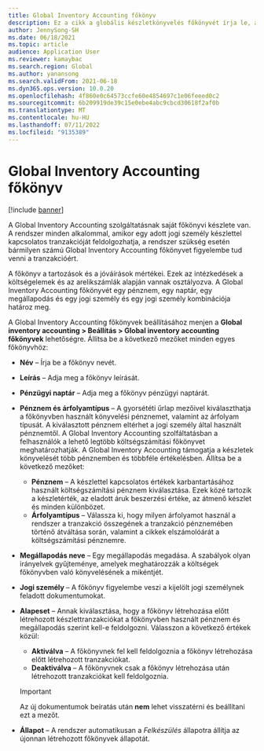 ```yaml
---
title: Global Inventory Accounting főkönyv
description: Ez a cikk a globális készletkönyvelés főkönyvét írja le, amelyeket egy pénznem, egy naptár, egy megállapodás és egy jogi személy és egy jogi személy kombinációja határoz meg.
author: JennySong-SH
ms.date: 06/18/2021
ms.topic: article
audience: Application User
ms.reviewer: kamaybac
ms.search.region: Global
ms.author: yanansong
ms.search.validFrom: 2021-06-18
ms.dyn365.ops.version: 10.0.20
ms.openlocfilehash: 4f860e0c64573ccfe60e4854697c1e06feeed0c2
ms.sourcegitcommit: 6b209919de39c15e0ebe4abc9cbcd30618f2af0b
ms.translationtype: MT
ms.contentlocale: hu-HU
ms.lasthandoff: 07/11/2022
ms.locfileid: "9135389"
---
```

# <a name="global-inventory-accounting-ledger"></a>Global Inventory Accounting főkönyv

[!include [banner](../includes/banner.md)]

A Global Inventory Accounting szolgáltatásnak saját főkönyvi készlete van. A rendszer minden alkalommal, amikor egy adott jogi személy készlettel kapcsolatos tranzakcióját feldolgozhatja, a rendszer szükség esetén bármilyen számú Global Inventory Accounting főkönyvet figyelembe tud venni a tranzakcióért.

A főkönyv a tartozások és a jóváírások mértékei. Ezek az intézkedések a költségelemek és az arelikszámlák alapján vannak osztályozva. A Global Inventory Accounting főkönyvét egy pénznem, egy naptár, egy megállapodás és egy jogi személy és egy jogi személy kombinációja határoz meg.

A Global Inventory Accounting főkönyvek beállításához menjen a **Global inventory accounting \> Beállítás \> Global inventory accounting főkönyvek** lehetőségre. Állítsa be a következő mezőket minden egyes főkönyvhöz:

- **Név** – Írja be a főkönyv nevét.
- **Leírás** – Adja meg a főkönyv leírását.
- **Pénzügyi naptár** – Adja meg a főkönyv pénzügyi naptárát.
- **Pénznem és árfolyamtípus** – A gyorsététi űrlap mezőivel kiválaszthatja a főkönyvben használt könyvelési pénznemet, valamint az árfolyam típusát. A kiválasztott pénznem eltérhet a jogi személy által használt pénznemtől. A Global Inventory Accounting szolfáltatásban a felhasználók a lehető legtöbb költségszámítási főkönyvet meghatározhatják. A Global Inventory Accounting támogatja a készletek könyvelését több pénznemben és többféle értékelésben. Állítsa be a következő mezőket:

    - **Pénznem** – A készlettel kapcsolatos értékek karbantartásához használt költségszámítási pénznem kiválasztása. Ezek közé tartozik a készletérték, az eladott áruk beszerzési értéke, az átmenő készlet és minden különbözet.
    - **Árfolyamtípus** – Válassza ki, hogy milyen árfolyamot használ a rendszer a tranzakció összegének a tranzakció pénznemében történő átváltása során, valamint a cikkek elszámolóárát a költségszámítási pénznemre.

- **Megállapodás neve** – Egy megállapodás megadása. A szabályok olyan irányelvek gyűjteménye, amelyek meghatározzák a költségek főkönyvben való könyvelésének a mikéntjét.
- **Jogi személy** – A főkönyv figyelembe veszi a kijelölt jogi személynek feladott dokumentumokat.
- **Alapeset** – Annak kiválasztása, hogy a főkönyv létrehozása előtt létrehozott készlettranzakciókat a főkönyvben használt pénznem és megállapodás szerint kell-e feldolgozni. Válasszon a következő értékek közül:

    - **Aktiválva** – A főkönyvnek fel kell feldolgoznia a főkönyv létrehozása előtt létrehozott tranzakciókat.
    - **Deaktiválva** – A főkönyvnek csak a főkönyv létrehozása után létrehozott tranzakciókat kell feldolgoznia.

    > [!IMPORTANT]
    > Az új dokumentumok beíratás után **nem** lehet visszatérni és beállítani ezt a mezőt.

- **Állapot** – A rendszer automatikusan a *Felkészülés* állapotra állítja az újonnan létrehozott főkönyvek állapotát.
